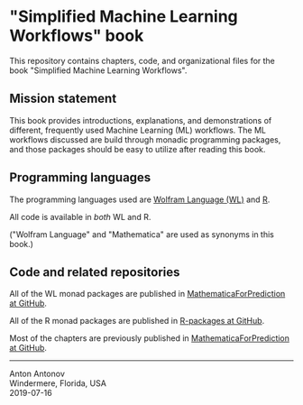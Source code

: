 # "Simplified Machine Learning Workflows" book

This repository contains chapters, code, and organizational files for the book "Simplified Machine Learning Workflows".

## Mission statement 

This book provides introductions, explanations, and demonstrations of different, frequently used Machine Learning (ML) workflows.
The ML workflows discussed are build through monadic programming packages, and those packages should be easy to utilize 
after reading this book.

## Programming languages

The programming languages used are 
[Wolfram Language (WL)](https://www.wolfram.com/language/) 
and 
[R](https://www.r-project.org).
 
All code is available in *both* WL and R. 

("Wolfram Language" and "Mathematica" are used as synonyms in this book.)

## Code and related repositories

All of the WL monad packages are published in
[MathematicaForPrediction at GitHub](https://github.com/antononcube/MathematicaForPrediction/tree/master/MonadicProgramming).

All of the R monad packages are published in
[R-packages at GitHub](https://github.com/antononcube/R-packages).

Most of the chapters are previously published in
[MathematicaForPrediction at GitHub](https://github.com/antononcube/MathematicaForPrediction).

----
Anton Antonov   
Windermere, Florida, USA   
2019-07-16


